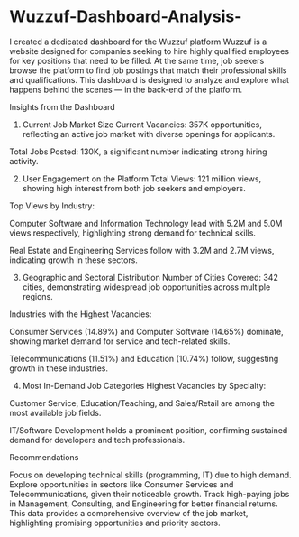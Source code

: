 # Wuzzuf-Dashboard-Analysis-

I created a dedicated dashboard for the Wuzzuf platform
Wuzzuf is a website designed for companies seeking to hire highly qualified employees for key positions that need to be filled.
At the same time, job seekers browse the platform to find job postings that match their professional skills and qualifications.
This dashboard is designed to analyze and explore what happens behind the scenes — in the back-end of the platform.

Insights from the Dashboard

1. Current Job Market Size
Current Vacancies: 357K opportunities, reflecting an active job market with diverse openings for applicants.

Total Jobs Posted: 130K, a significant number indicating strong hiring activity.

2. User Engagement on the Platform
Total Views: 121 million views, showing high interest from both job seekers and employers.

Top Views by Industry:

Computer Software and Information Technology lead with 5.2M and 5.0M views respectively, highlighting strong demand for technical skills.

Real Estate and Engineering Services follow with 3.2M and 2.7M views, indicating growth in these sectors.

3. Geographic and Sectoral Distribution
Number of Cities Covered: 342 cities, demonstrating widespread job opportunities across multiple regions.

Industries with the Highest Vacancies:

Consumer Services (14.89%) and Computer Software (14.65%) dominate, showing market demand for service and tech-related skills.

Telecommunications (11.51%) and Education (10.74%) follow, suggesting growth in these industries.

4. Most In-Demand Job Categories
Highest Vacancies by Specialty:

Customer Service, Education/Teaching, and Sales/Retail are among the most available job fields.

IT/Software Development holds a prominent position, confirming sustained demand for developers and tech professionals.

Recommendations

Focus on developing technical skills (programming, IT) due to high demand.
Explore opportunities in sectors like Consumer Services and Telecommunications, given their noticeable growth.
Track high-paying jobs in Management, Consulting, and Engineering for better financial returns.
This data provides a comprehensive overview of the job market, highlighting promising opportunities and priority sectors.
